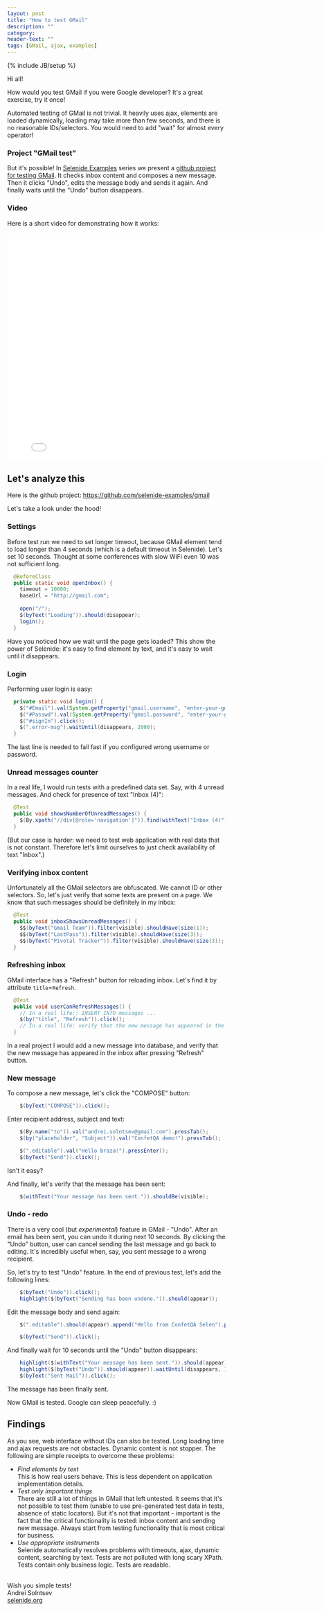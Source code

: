 ```yaml
---
layout: post
title: "How to test GMail"
description: ""
category:
header-text: ""
tags: [GMail, ajax, examples]
---
```

{% include JB/setup %}

Hi all!

How would you test GMail if you were Google developer?
It's a great exercise, try it once! 

Automated testing of GMail is not trivial. It heavily uses ajax, elements are loaded dynamically, loading may take 
more than few seconds, and there is no reasonable IDs/selectors. You would need to add "wait" for almost every operator!

### Project "GMail test"

But it's possible!
In [Selenide Examples](https://github.com/selenide-examples) series we present a 
[github project for testing GMail](https://github.com/selenide-examples/gmail). It checks inbox content and composes a 
new message. Then it clicks "Undo", edits the message body and sends it again. 
And finally waits until the "Undo" button disappears.


### Video
Here is a short video for demonstrating how it works:
<iframe src="//player.vimeo.com/video/115448433" width="800" height="526" frameborder="0" webkitallowfullscreen mozallowfullscreen allowfullscreen></iframe>

## Let's analyze this
Here is the github project: https://github.com/selenide-examples/gmail

Let's take a look under the hood!

### Settings

Before test run we need to set longer timeout, because GMail element tend to load longer than 4 seconds (which is a
default timeout in Selenide). Let's set 10 seconds. Thought at some conferences with slow WiFi even 10 was not
sufficient long. 

```java
  @BeforeClass
  public static void openInbox() {
    timeout = 10000;
    baseUrl = "http://gmail.com";
    
    open("/");
    $(byText("Loading")).should(disappear);
    login();
  }
```

Have you noticed how we wait until the page gets loaded? This show the power of Selenide: it's easy to find element
by text, and it's easy to wait until it disappears.

### Login

Performing user login is easy:

```java
  private static void login() {
    $("#Email").val(System.getProperty("gmail.username", "enter-your-gmail-username"));
    $("#Passwd").val(System.getProperty("gmail.password", "enter-your-gmail-password"));
    $("#signIn").click();
    $(".error-msg").waitUntil(disappears, 2000);
  }
```

The last line is needed to fail fast if you configured wrong username or password.

### Unread messages counter

In a real life, I would run tests with a predefined data set. Say, with 4 unread messages. And check for presence
of text "Inbox (4)":

```java
  @Test
  public void showsNumberOfUnreadMessages() {
    $(By.xpath("//div[@role='navigation']")).find(withText("Inbox (4)")).shouldBe(visible);
  }
```

(But our case is harder: we need to test web application with real data that is not constant. Therefore let's limit
ourselves to just check availability of text "Inbox".)

### Verifying inbox content

Unfortunately all the GMail selectors are obfuscated. We cannot ID or other selectors.
So, let's just verify that some texts are present on a page. We know that such messages should be definitely in my inbox:

```java
  @Test
  public void inboxShowsUnreadMessages() {
    $$(byText("Gmail Team")).filter(visible).shouldHave(size(1));
    $$(byText("LastPass")).filter(visible).shouldHave(size(3));
    $$(byText("Pivotal Tracker")).filter(visible).shouldHave(size(3));
  }
```

### Refreshing inbox

GMail interface has a "Refresh" button for reloading inbox. Let's find it by attribute `title`=`Refresh`.

```java
  @Test
  public void userCanRefreshMessages() {
    // In a real life:: INSERT INTO messages ...
    $(by("title", "Refresh")).click();
    // In a real life: verify that the new message has appeared in the inbox
  }
```

In a real project I would add a new message into database, and verify that the new message has appeared in the inbox
after pressing "Refresh" button.

### New message

To compose a new message, let's click the "COMPOSE" button:

```java
    $(byText("COMPOSE")).click();
```

Enter recipient address, subject and text:

```java
    $(By.name("to")).val("andrei.solntsev@gmail.com").pressTab();
    $(by("placeholder", "Subject")).val("ConfetQA demo!").pressTab();

    $(".editable").val("Hello braza!").pressEnter();
    $(byText("Send")).click();
```

Isn't it easy?

And finally, let's verify that the message has been sent:

```java
    $(withText("Your message has been sent.")).shouldBe(visible);
```

### Undo - redo

There is a very cool (but _experimental_) feature in GMail - "Undo". After an email has been sent,
you can undo it during next 10 seconds. By clicking the "Undo" button, user can cancel sending the last message and
go back to editing. It's incredibly useful when, say, you sent message to a wrong recipient.

So, let's try to test "Undo" feature. In the end of previous test, let's add the following lines:

```java
    $(byText("Undo")).click();
    highlight($(byText("Sending has been undone.")).should(appear));
```

Edit the message body and send again:

```java
    $(".editable").should(appear).append("Hello from ConfetQA Selen").pressEnter().pressEnter();

    $(byText("Send")).click();
```

And finally wait for 10 seconds until the "Undo" button disappears:

```java
    highlight($(withText("Your message has been sent.")).should(appear));
    highlight($(byText("Undo")).should(appear)).waitUntil(disappears, 12000);
    $(byText("Sent Mail")).click();
```

The message has been finally sent.

Now GMail is tested. Google can sleep peacefully. :)

## Findings

As you see, web interface without IDs can also be tested. Long loading time and ajax requests are not obstacles.
Dynamic content is not stopper. The following are simple receipts to overcome these problems:

* *Find elements by text* <br>
This is how real users behave. This is less dependent on application implementation details.
* *Test only important things* <br>
There are still a lot of things in GMail that left untested. It seems that it's not possible to test them (unable to
use pre-generated test data in tests, absence of static locators). But it's not that important - important is the fact 
that the critical functionality is tested: inbox content and sending new message. Always start from testing 
functionality that is most critical for business. 
* *Use appropriate instruments* <br>
Selenide automatically resolves problems with timeouts, ajax, dynamic content, searching by text.
Tests are not polluted with long scary XPath. Tests contain only business logic. Tests are readable.

<br>
Wish you simple tests!

<div class="author">
  Andrei Solntsev<br/> 
  <a href="https://selenide.org">selenide.org</a>
</div>

<br/>